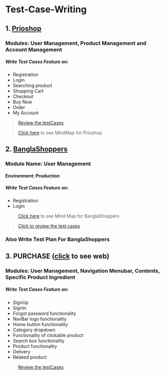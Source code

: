 # Test-Case-Writing
 ## 1. [Prioshop](https://priyoshop.com/)
  ### Modules: User Management, Product Management and Account Management
  ##### Write Test Cases Feature on:
- Registration 
- Login
- Searching product 
- Shopping Cart
- Checkout
- Buy Now
- Order
- My Account
>[Review the testCases](https://docs.google.com/spreadsheets/d/1wMjq-9GjA5ylVFUqt6Y2uq4LjyBxjC64/edit?usp=share_link&ouid=110212694347163662297&rtpof=true&sd=true)

>[Click here](https://drive.google.com/file/d/17jHkSRC-y9g1BAveSI5YQCMWMVJoERDT/view?usp=share_link) to see MindMap for Prioshop 

 ## 2. [BanglaShoppers](https://www.banglashoppers.com/)
 ### Module Name: User Management
 #### Environment: Production
  ##### Write Test Cases Feature on:
- Registration 
- Login
>[Click here](https://drive.google.com/file/d/1n1YLHFhUti6cvkbbxGFlzu89MezoIxZC/view?usp=sharing) to see Mind Map for BanglaShoppers 

>[Click to review the test cases](https://docs.google.com/spreadsheets/d/1IWcL2KzMBsZ4q-MHAikqr8Jtn9_xlQfT/edit?usp=share_link&ouid=110212694347163662297&rtpof=true&sd=true)
### Also Write Test Plan For BanglaShoppers

 ## 3. PURCHASE ([click](https://e-view.000webhostapp.com/) to see web)
  ### Modules: User Management, Navigation Menubar, Contents, Specific Product Ingredient 
   ##### Write Test Cases Feature on:
- SignUp 
- SignIn
- Forgot password functionality 
- NavBar logo functionality
- Home button functionality
- Category dropdown
- Functionality of clickable product
- Search box functionality
- Product functionality
- Delivery 
- Related product 
>[Review the testCases](https://docs.google.com/spreadsheets/d/1rZObgriwmJxhlfbOlI8zSHMRw00OS-hh/edit?usp=share_link&ouid=110212694347163662297&rtpof=true&sd=true)
    
